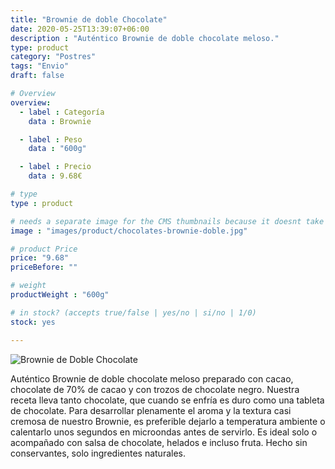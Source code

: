 ```yaml
---
title: "Brownie de doble Chocolate"
date: 2020-05-25T13:39:07+06:00
description : "Auténtico Brownie de doble chocolate meloso."
type: product
category: "Postres"
tags: "Envio"
draft: false

# Overview
overview:
  - label : Categoría
    data : Brownie

  - label : Peso
    data : "600g"

  - label : Precio
    data : 9.68€

# type
type : product

# needs a separate image for the CMS thumbnails because it doesnt take arrays (slideshow images)
image : "images/product/chocolates-brownie-doble.jpg"

# product Price
price: "9.68"
priceBefore: ""

# weight
productWeight : "600g"

# in stock? (accepts true/false | yes/no | si/no | 1/0)
stock: yes

---
```

![Brownie de Doble Chocolate](/images/product/BarritasDeAvena.jpeg "Brownie de Doble Chocolate")

Auténtico Brownie de doble chocolate meloso preparado con cacao, chocolate de 70% de cacao y con trozos de chocolate negro. Nuestra receta lleva tanto chocolate, que cuando se enfría es duro como una tableta de chocolate. Para desarrollar plenamente el aroma y la textura casi cremosa de nuestro Brownie, es preferible dejarlo a temperatura ambiente o calentarlo unos segundos en microondas antes de servirlo. Es ideal solo o acompañado con salsa de chocolate, helados e incluso fruta. Hecho sin conservantes, solo ingredientes naturales.

